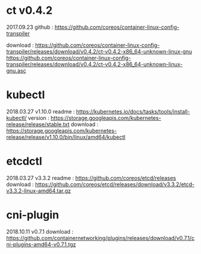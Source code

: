 # ct v0.4.2
2017.09.23
github : https://github.com/coreos/container-linux-config-transpiler

download :
https://github.com/coreos/container-linux-config-transpiler/releases/download/v0.4.2/ct-v0.4.2-x86_64-unknown-linux-gnu
https://github.com/coreos/container-linux-config-transpiler/releases/download/v0.4.2/ct-v0.4.2-x86_64-unknown-linux-gnu.asc

# kubectl

2018.03.27  v1.10.0
readme : https://kubernetes.io/docs/tasks/tools/install-kubectl/
version : https://storage.googleapis.com/kubernetes-release/release/stable.txt
download : https://storage.googleapis.com/kubernetes-release/release/v1.10.0/bin/linux/amd64/kubectl

# etcdctl

2018.03.27  v3.3.2
readme : https://github.com/coreos/etcd/releases
download : https://github.com/coreos/etcd/releases/download/v3.3.2/etcd-v3.3.2-linux-amd64.tar.gz

# cni-plugin

2018.10.11  v0.7.1
download : https://github.com/containernetworking/plugins/releases/download/v0.7.1/cni-plugins-amd64-v0.7.1.tgz
